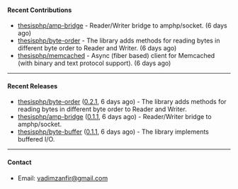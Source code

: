 #### Recent Contributions

- [thesisphp/amp-bridge](https://github.com/thesisphp/amp-bridge) - Reader/Writer bridge to amphp/socket. (6 days ago)
- [thesisphp/byte-order](https://github.com/thesisphp/byte-order) - The library adds methods for reading bytes in different byte order to Reader and Writer. (6 days ago)
- [thesisphp/memcached](https://github.com/thesisphp/memcached) - Async (fiber based) client for Memcached (with binary and text protocol support). (6 days ago)

---

#### Recent Releases

- [thesisphp/byte-order](https://github.com/thesisphp/byte-order) ([0.2.1](https://github.com/thesisphp/byte-order/releases/tag/0.2.1), 6 days ago) - The library adds methods for reading bytes in different byte order to Reader and Writer.
- [thesisphp/amp-bridge](https://github.com/thesisphp/amp-bridge) ([0.1.1](https://github.com/thesisphp/amp-bridge/releases/tag/0.1.1), 6 days ago) - Reader/Writer bridge to amphp/socket.
- [thesisphp/byte-buffer](https://github.com/thesisphp/byte-buffer) ([0.1.1](https://github.com/thesisphp/byte-buffer/releases/tag/0.1.1), 6 days ago) - The library implements buffered I/O.

---

#### Contact

- Email: [vadimzanfir@gmail.com](mailto://vadimzanfir@gmail.com)
